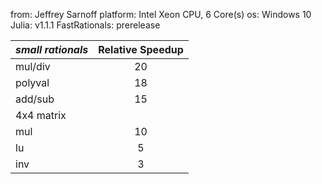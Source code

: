 from: Jeffrey Sarnoff
platform: Intel Xeon CPU, 6 Core(s)
os: Windows 10
Julia: v1.1.1
FastRationals: prerelease 

|  _small rationals_      |  Relative Speedup |
|:------------------------|:-----------------:|
|      mul/div            |       20          |
|      polyval            |       18          |
|      add/sub            |       15          |
|      4x4 matrix         |                   |
|      mul                |       10          |
|      lu                 |        5          |
|      inv                |        3          |
